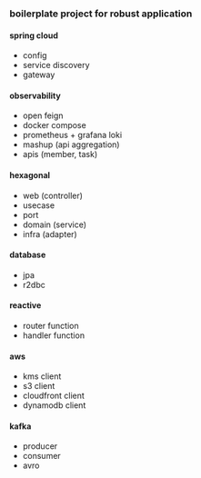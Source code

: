 ### boilerplate project for robust application

#### spring cloud
- config 
- service discovery
- gateway

#### observability
- open feign
- docker compose
- prometheus + grafana loki
- mashup (api aggregation)
- apis (member, task)

#### hexagonal
- web (controller)
- usecase
- port
- domain (service)
- infra (adapter)

#### database
- jpa
- r2dbc

#### reactive
- router function
- handler function

#### aws
- kms client
- s3 client
- cloudfront client
- dynamodb client

#### kafka
- producer
- consumer
- avro
